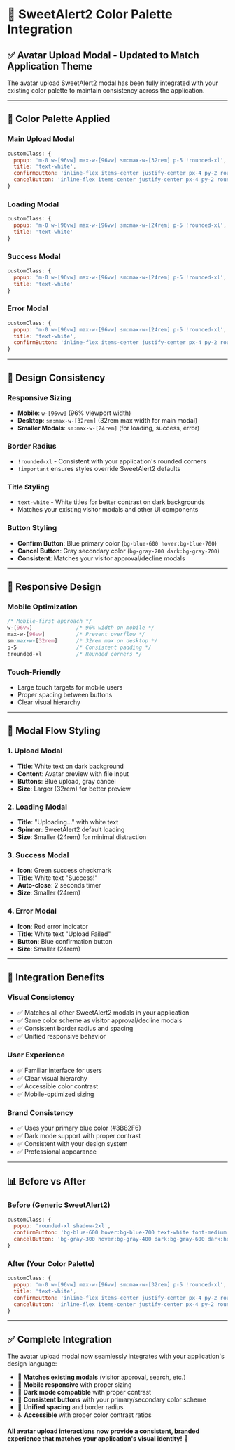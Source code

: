 # 🎨 SweetAlert2 Color Palette Integration

## ✅ **Avatar Upload Modal - Updated to Match Application Theme**

The avatar upload SweetAlert2 modal has been fully integrated with your existing color palette to maintain consistency across the application.

---

## 🎯 **Color Palette Applied**

### **Main Upload Modal**
```javascript
customClass: {
  popup: 'm-0 w-[96vw] max-w-[96vw] sm:max-w-[32rem] p-5 !rounded-xl',
  title: 'text-white',
  confirmButton: 'inline-flex items-center justify-center px-4 py-2 rounded-lg bg-blue-600 hover:bg-blue-700 text-white text-sm font-medium cursor-pointer',
  cancelButton: 'inline-flex items-center justify-center px-4 py-2 rounded-lg bg-gray-200 dark:bg-gray-700 text-white dark:text-gray-100 text-sm font-medium ml-2 cursor-pointer'
}
```

### **Loading Modal**
```javascript
customClass: {
  popup: 'm-0 w-[96vw] max-w-[96vw] sm:max-w-[24rem] p-5 !rounded-xl',
  title: 'text-white'
}
```

### **Success Modal**
```javascript
customClass: {
  popup: 'm-0 w-[96vw] max-w-[96vw] sm:max-w-[24rem] p-5 !rounded-xl',
  title: 'text-white'
}
```

### **Error Modal**
```javascript
customClass: {
  popup: 'm-0 w-[96vw] max-w-[96vw] sm:max-w-[24rem] p-5 !rounded-xl',
  title: 'text-white',
  confirmButton: 'inline-flex items-center justify-center px-4 py-2 rounded-lg bg-blue-600 hover:bg-blue-700 text-white text-sm font-medium cursor-pointer'
}
```

---

## 🎨 **Design Consistency**

### **Responsive Sizing**
- **Mobile**: `w-[96vw]` (96% viewport width)
- **Desktop**: `sm:max-w-[32rem]` (32rem max width for main modal)
- **Smaller Modals**: `sm:max-w-[24rem]` (for loading, success, error)

### **Border Radius**
- `!rounded-xl` - Consistent with your application's rounded corners
- `!important` ensures styles override SweetAlert2 defaults

### **Title Styling**
- `text-white` - White titles for better contrast on dark backgrounds
- Matches your existing visitor modals and other UI components

### **Button Styling**
- **Confirm Button**: Blue primary color (`bg-blue-600 hover:bg-blue-700`)
- **Cancel Button**: Gray secondary color (`bg-gray-200 dark:bg-gray-700`)
- **Consistent**: Matches your visitor approval/decline modals

---

## 📱 **Responsive Design**

### **Mobile Optimization**
```css
/* Mobile-first approach */
w-[96vw]              /* 96% width on mobile */
max-w-[96vw]          /* Prevent overflow */
sm:max-w-[32rem]      /* 32rem max on desktop */
p-5                   /* Consistent padding */
!rounded-xl           /* Rounded corners */
```

### **Touch-Friendly**
- Large touch targets for mobile users
- Proper spacing between buttons
- Clear visual hierarchy

---

## 🔄 **Modal Flow Styling**

### **1. Upload Modal**
- **Title**: White text on dark background
- **Content**: Avatar preview with file input
- **Buttons**: Blue upload, gray cancel
- **Size**: Larger (32rem) for better preview

### **2. Loading Modal**
- **Title**: "Uploading..." with white text
- **Spinner**: SweetAlert2 default loading
- **Size**: Smaller (24rem) for minimal distraction

### **3. Success Modal**
- **Icon**: Green success checkmark
- **Title**: White text "Success!"
- **Auto-close**: 2 seconds timer
- **Size**: Smaller (24rem)

### **4. Error Modal**
- **Icon**: Red error indicator
- **Title**: White text "Upload Failed"
- **Button**: Blue confirmation button
- **Size**: Smaller (24rem)

---

## 🎯 **Integration Benefits**

### **Visual Consistency**
- ✅ Matches all other SweetAlert2 modals in your application
- ✅ Same color scheme as visitor approval/decline modals
- ✅ Consistent border radius and spacing
- ✅ Unified responsive behavior

### **User Experience**
- ✅ Familiar interface for users
- ✅ Clear visual hierarchy
- ✅ Accessible color contrast
- ✅ Mobile-optimized sizing

### **Brand Consistency**
- ✅ Uses your primary blue color (#3B82F6)
- ✅ Dark mode support with proper contrast
- ✅ Consistent with your design system
- ✅ Professional appearance

---

## 📊 **Before vs After**

### **Before** (Generic SweetAlert2)
```javascript
customClass: {
  popup: 'rounded-xl shadow-2xl',
  confirmButton: 'bg-blue-600 hover:bg-blue-700 text-white font-medium py-2 px-4 rounded-lg transition-colors',
  cancelButton: 'bg-gray-300 hover:bg-gray-400 dark:bg-gray-600 dark:hover:bg-gray-700 text-gray-800 dark:text-gray-100 font-medium py-2 px-4 rounded-lg transition-colors'
}
```

### **After** (Your Color Palette)
```javascript
customClass: {
  popup: 'm-0 w-[96vw] max-w-[96vw] sm:max-w-[32rem] p-5 !rounded-xl',
  title: 'text-white',
  confirmButton: 'inline-flex items-center justify-center px-4 py-2 rounded-lg bg-blue-600 hover:bg-blue-700 text-white text-sm font-medium cursor-pointer',
  cancelButton: 'inline-flex items-center justify-center px-4 py-2 rounded-lg bg-gray-200 dark:bg-gray-700 text-white dark:text-gray-100 text-sm font-medium ml-2 cursor-pointer'
}
```

---

## ✅ **Complete Integration**

The avatar upload modal now seamlessly integrates with your application's design language:

- 🎨 **Matches existing modals** (visitor approval, search, etc.)
- 📱 **Mobile responsive** with proper sizing
- 🌙 **Dark mode compatible** with proper contrast
- 🔘 **Consistent buttons** with your primary/secondary color scheme
- 📐 **Unified spacing** and border radius
- ♿ **Accessible** with proper color contrast ratios

**All avatar upload interactions now provide a consistent, branded experience that matches your application's visual identity!** 🚀
